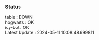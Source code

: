 ### Status


table : DOWN  
hogwarts : OK  
icy-bot : OK  
Latest Update : 2024-05-11 10:08:48.699811
